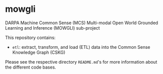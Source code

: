 # mowgli

DARPA Machine Common Sense (MCS) Multi-modal Open World Grounded Learning and Inference (MOWGLI) sub-project 

This repository contains:
* `etl`: extract, transform, and load (ETL) data into the Common Sense Knowledge Graph (CSKG)

Please see the respective directory `README.md`'s for more information about the different code bases.
